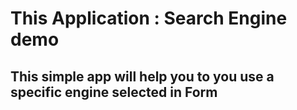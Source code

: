 # This Application : Search Engine demo
## This simple app will help you to you use a specific engine selected in Form
